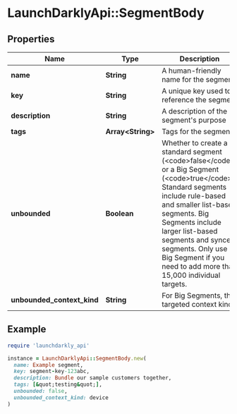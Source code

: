 # LaunchDarklyApi::SegmentBody

## Properties

| Name | Type | Description | Notes |
| ---- | ---- | ----------- | ----- |
| **name** | **String** | A human-friendly name for the segment |  |
| **key** | **String** | A unique key used to reference the segment |  |
| **description** | **String** | A description of the segment&#39;s purpose | [optional] |
| **tags** | **Array&lt;String&gt;** | Tags for the segment | [optional] |
| **unbounded** | **Boolean** | Whether to create a standard segment (&lt;code&gt;false&lt;/code&gt;) or a Big Segment (&lt;code&gt;true&lt;/code&gt;). Standard segments include rule-based and smaller list-based segments. Big Segments include larger list-based segments and synced segments. Only use a Big Segment if you need to add more than 15,000 individual targets. | [optional] |
| **unbounded_context_kind** | **String** | For Big Segments, the targeted context kind. | [optional] |

## Example

```ruby
require 'launchdarkly_api'

instance = LaunchDarklyApi::SegmentBody.new(
  name: Example segment,
  key: segment-key-123abc,
  description: Bundle our sample customers together,
  tags: [&quot;testing&quot;],
  unbounded: false,
  unbounded_context_kind: device
)
```

